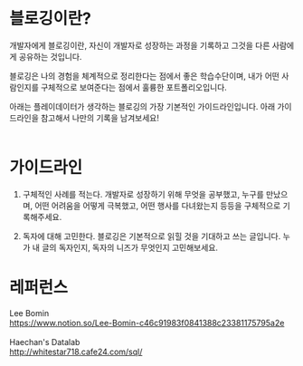 # 블로깅이란?

개발자에게 블로깅이란, 
자신이 개발자로 성장하는 과정을 기록하고 그것을 다른 사람에게 공유하는 것입니다. 

블로깅은 나의 경험을 체계적으로 정리한다는 점에서 좋은 학습수단이며, 
내가 어떤 사람인지를 구체적으로 보여준다는 점에서 훌륭한 포트폴리오입니다. 

아래는 플레이데이터가 생각하는 블로깅의 가장 기본적인 가이드라인입니다. 
아래 가이드라인을 참고해서 나만의 기록을 남겨보세요! 
</br></br>

# 가이드라인 

1. 구체적인 사례를 적는다. 
개발자로 성장하기 위해 무엇을 공부했고, 누구를 만났으며, 어떤 어려움을 어떻게 극복했고, 어떤 행사를 다녀왔는지 등등을 
구체적으로 기록해주세요.  

2. 독자에 대해 고민한다. 
블로깅은 기본적으로 읽힐 것을 기대하고 쓰는 글입니다. 
누가 내 글의 독자인지, 독자의 니즈가 무엇인지 고민해보세요. 


# 레퍼런스

Lee Bomin</br>
https://www.notion.so/Lee-Bomin-c46c91983f0841388c23381175795a2e
</br></br>
Haechan's Datalab </br>
http://whitestar718.cafe24.com/sql/
